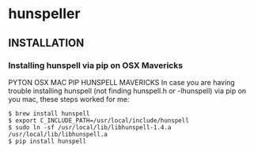 # hunspeller

## INSTALLATION

### Installing hunspell via pip on OSX Mavericks

PYTON OSX MAC PIP HUNSPELL MAVERICKS
In case you are having trouble installing hunspell (not finding hunspell.h or -lhunspell) via pip on you mac, these steps worked for me:

```
$ brew install hunspell
$ export C_INCLUDE_PATH=/usr/local/include/hunspell
$ sudo ln -sf /usr/local/lib/libhunspell-1.4.a /usr/local/lib/libhunspell.a
$ pip install hunspell
```
